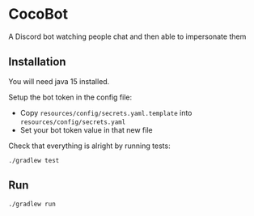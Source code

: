# CocoBot
A Discord bot watching people chat and then able to impersonate them

## Installation

You will need java 15 installed.

Setup the bot token in the config file: 
- Copy `resources/config/secrets.yaml.template` into `resources/config/secrets.yaml`
- Set your bot token value in that new file

Check that everything is alright by running tests:

```shell
./gradlew test
```

## Run

```shell
./gradlew run
```